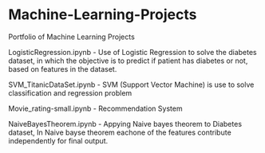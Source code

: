 # Machine-Learning-Projects
Portfolio of Machine Learning Projects 

LogisticRegression.ipynb - Use of Logistic Regression to solve the diabetes dataset, in which the objective is to predict if patient has diabetes
                           or not, based on features in the dataset. 

SVM_TitanicDataSet.ipynb - SVM (Support Vector Machine) is use to solve classification and regression problem

Movie_rating-small.ipynb - Recommendation System 

NaiveBayesTheorem.ipynb - Appying Naive bayes theorem to Diabetes dataset, In Naive bayse theorem eachone of the features contribute independently for final output.
